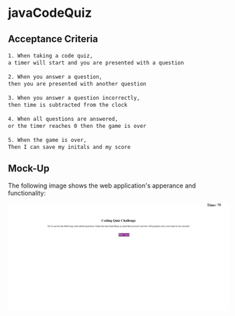 # javaCodeQuiz



## Acceptance Criteria

```
1. When taking a code quiz, 
a timer will start and you are presented with a question

2. When you answer a question, 
then you are presented with another question

3. When you answer a question incorrectly, 
then time is subtracted from the clock

4. When all questions are answered, 
or the timer reaches 0 then the game is over

5. When the game is over, 
Then I can save my initals and my score
```
## Mock-Up
The following image shows the web application's apperance and functionality:

![The JavaQuiz](./assets/images/javaQuiz.png)
